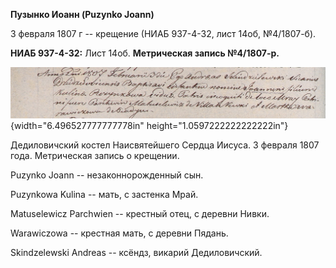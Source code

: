 **Пузынко Иоанн (Puzynko Joann)**

3 февраля 1807 г -- крещение (НИАБ 937-4-32, лист 14об, №4/1807-б).

**НИАБ 937-4-32:** Лист 14об. **Метрическая запись №4/1807-р.**

![](./media/2a6f48d3fec72e1e199aec40ff9a293d7096afd2.png){width="6.496527777777778in"
height="1.0597222222222222in"}

Дедиловичский костел Наисвятейшего Сердца Иисуса. 3 февраля 1807 года.
Метрическая запись о крещении.

Puzynko Joann -- незаконнорожденный сын.

Puzynkowa Kulina -- мать, с застенка Мрай.

Matuselewicz Parchwien -- крестный отец, с деревни Нивки.

Warawiczowa -- крестная мать, с деревни Пядань.

Skindzelewski Andreas -- ксёндз, викарий Дедиловичский.
